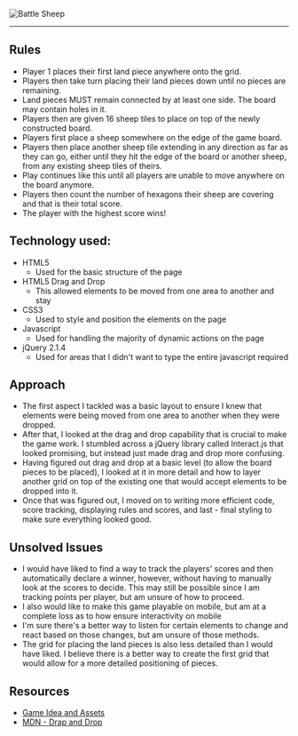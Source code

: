 
![Battle Sheep](http://geekdad.com/wp-content/uploads/2015/06/BattleSheep-featured.jpg)
___

## Rules
* Player 1 places their first land piece anywhere onto the grid.
* Players then take turn placing their land pieces down until no pieces are remaining.
* Land pieces MUST remain connected by at least one side. The board may contain holes in it.
* Players then are given 16 sheep tiles to place on top of the newly constructed board.
* Players first place a sheep somewhere on the edge of the game board.
* Players then place another sheep tile extending in any direction as far as they can go, either until they hit the edge of the board or another sheep, from any existing sheep tiles of theirs.
* Play continues like this until all players are unable to move anywhere on the board anymore.
* Players then count the number of hexagons their sheep are covering and that is their total score.
* The player with the highest score wins!

## Technology used:
* HTML5
  - Used for the basic structure of the page
* HTML5 Drag and Drop
  - This allowed elements to be moved from one area to another and stay
* CSS3
  - Used to style and position the elements on the page
* Javascript
  - Used for handling the majority of dynamic actions on the page
* jQuery 2.1.4
  - Used for areas that I didn't want to type the entire javascript required

## Approach

* The first aspect I tackled was a basic layout to ensure I knew that elements were being moved from one area to another when they were dropped.
* After that, I looked at the drag and drop capability that is crucial to make the game work. I stumbled across a jQuery library called Interact.js that looked promising, but instead just made drag and drop more confusing.
* Having figured out drag and drop at a basic level (to allow the board pieces to be placed), I looked at it in more detail and how to layer another grid on top of the existing one that would accept elements to be dropped into it.
* Once that was figured out, I moved on to writing more efficient code, score tracking, displaying rules and scores, and last - final styling to make sure everything looked good.

## Unsolved Issues
* I would have liked to find a way to track the players' scores and then automatically declare a winner, however, without having to manually look at the scores to decide. This may still be possible since I am tracking points per player, but am unsure of how to proceed.
* I also would like to make this game playable on mobile, but am at a complete loss as to how ensure interactivity on mobile
* I'm sure there's a better way to listen for certain elements to change and react based on those changes, but am unsure of those methods.
* The grid for placing the land pieces is also less detailed than I would have liked. I believe there is a better way to create the first grid that would allow for a more detailed positioning of pieces.

## Resources

*  [Game Idea and Assets](http://www.blueorangegames.com/index.php/games/battle-sheep)
* [MDN - Drap and Drop](https://developer.mozilla.org/en-US/docs/Web/API/HTML_Drag_and_Drop_API)
